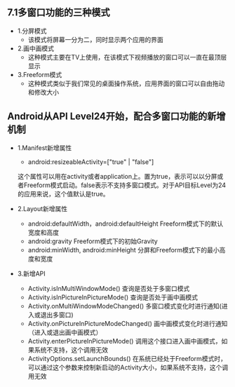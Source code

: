 ## 7.1多窗口功能的三种模式
  - 1.分屏模式
    - 该模式将屏幕一分为二，同时显示两个应用的界面
  - 2.画中画模式
    - 这种模式主要在TV上使用，在该模式下视频播放的窗口可以一直在最顶层显示
  - 3.Freeform模式
    - 这种模式类似于我们常见的桌面操作系统，应用界面的窗口可以自由拖动和修改大小
## Android从API Level24开始，配合多窗口功能的新增机制
  - 1.Manifest新增属性
    - android:resizeableActivity=["true" | "false"] 
    
    这个属性可以用在activity或者application上。置为true，表示可以以分屏或者Freeform模式启动。false表示不支持多窗口模式。对于API目标Level为24的应用来说，这个值默认是true。
  - 2.Layout新增属性
    - android:defaultWidth，android:defaultHeight Freeform模式下的默认宽度和高度
    - android:gravity Freeform模式下的初始Gravity
    - android:minWidth, android:minHeight 分屏和Freeform模式下的最小高度和宽度
  - 3.新增API
    - Activity.isInMultiWindowMode() 查询是否处于多窗口模式
    - Activity.isInPictureInPictureMode() 查询是否处于画中画模式
    - Activity.onMultiWindowModeChanged() 多窗口模式变化时进行通知(进入或退出多窗口)
    - Activity.onPictureInPictureModeChanged() 画中画模式变化时进行通知（进入或退出画中画模式）
    - Activity.enterPictureInPictureMode() 调用这个接口进入画中画模式，如果系统不支持，这个调用无效
    - ActivityOptions.setLaunchBounds() 在系统已经处于Freeform模式时，可以通过这个参数来控制新启动的Activity大小，如果系统不支持，这个调用无效

